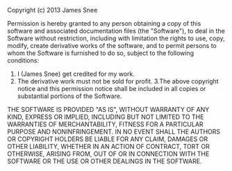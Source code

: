 Copyright (c) 2013 James Snee

Permission is hereby granted to any person obtaining a copy of this software 
and associated documentation files (the "Software"), to deal in the Software 
without restriction, including with limitation the rights to use, copy, modify, 
create derivative works of the software, and to permit persons to whom the 
Software is furnished to do so, subject to the following conditions:

1. I (James Snee) get credited for my work.
2. The derivative work must not be sold for profit.
3.The above copyright notice and this permission notice shall be included 
in all copies or substantial portions of the Software.

THE SOFTWARE IS PROVIDED "AS IS", WITHOUT WARRANTY OF ANY KIND, EXPRESS OR
IMPLIED, INCLUDING BUT NOT LIMITED TO THE WARRANTIES OF MERCHANTABILITY,
FITNESS FOR A PARTICULAR PURPOSE AND NONINFRINGEMENT. IN NO EVENT SHALL THE
AUTHORS OR COPYRIGHT HOLDERS BE LIABLE FOR ANY CLAIM, DAMAGES OR OTHER
LIABILITY, WHETHER IN AN ACTION OF CONTRACT, TORT OR OTHERWISE, ARISING FROM,
OUT OF OR IN CONNECTION WITH THE SOFTWARE OR THE USE OR OTHER DEALINGS IN THE
SOFTWARE.
